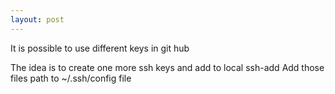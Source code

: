 ```yaml
---
layout: post
---
```


It is possible to use different keys in git hub

The idea is to create one more ssh keys and add to local ssh-add
Add those files path to ~/.ssh/config file

